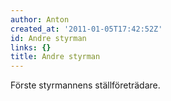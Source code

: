 ```yaml
---
author: Anton
created_at: '2011-01-05T17:42:52Z'
id: Andre styrman
links: {}
title: Andre styrman
---
```


Förste styrmannens ställföreträdare.
